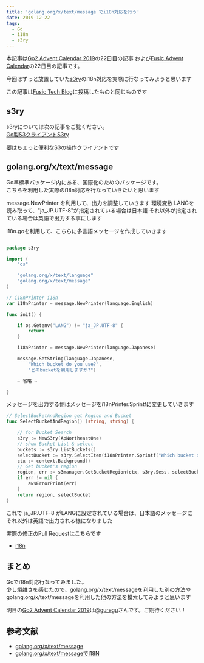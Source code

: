 ```yaml
---
title: 'golang.org/x/text/message でi18n対応を行う'
date: 2019-12-22
tags:
  - Go
  - i18n
  - s3ry
---
```


本記事は[Go2 Advent Calendar 2019](https://qiita.com/advent-calendar/2019/go2)の22日目の記事
および[Fusic Advent Calendar](https://qiita.com/advent-calendar/2019/fusic)の22日目の記事です。

今回はずっと放置していた[s3ry](https://github.com/seike460/s3ry)のi18n対応を実際に行なってみようと思います

この記事は[Fusic Tech Blog](https://tech.fusic.co.jp/posts/2019-12-22-i18n-go/)に投稿したものと同じものです

## s3ry

s3ryについては次の記事をご覧ください。  
[Go製S3クライアントS3ry](https://tech.fusic.co.jp/posts/s3rypoweredbygo/)

要はちょっと便利なS3の操作クライアントです

## golang.org/x/text/message

Go準標準パッケージ内にある、国際化のためのパッケージです。  
こちらを利用した実際のi18n対応を行なっていきたいと思います

message.NewPrinter を利用して、出力を調整していきます 
環境変数 LANGを読み取って、"ja_JP.UTF-8"が指定されている場合は日本語 
それ以外が指定されている場合は英語で出力する事にします

i18n.goを利用して、こちらに多言語メッセージを作成していきます

```go

package s3ry

import (
	"os"

	"golang.org/x/text/language"
	"golang.org/x/text/message"
)

// i18nPrinter i18n
var i18nPrinter = message.NewPrinter(language.English)

func init() {

	if os.Getenv("LANG") != "ja_JP.UTF-8" {
		return
	}

	i18nPrinter = message.NewPrinter(language.Japanese)

	message.SetString(language.Japanese,
		"Which bucket do you use?",
		"どのbucketを利用しますか?")

    ~ 省略 ~

}

```

メッセージを出力する側はメッセージをi18nPrinter.Sprintfに変更していきます

```go
// SelectBucketAndRegion get Region and Bucket
func SelectBucketAndRegion() (string, string) {

    // for Bucket Search
    s3ry := NewS3ry(ApNortheastOne)
    // show Bucket List & select
    buckets := s3ry.ListBuckets()
    selectBucket := s3ry.SelectItem(i18nPrinter.Sprintf("Which bucket do you use?"), buckets)
    ctx := context.Background()
    // Get bucket's region
    region, err := s3manager.GetBucketRegion(ctx, s3ry.Sess, selectBucket, ApNortheastOne)
    if err != nil {
        awsErrorPrint(err)
    }
    return region, selectBucket
}
```

これで ja_JP.UTF-8 がLANGに設定されている場合は、日本語のメッセージに  
それ以外は英語で出力される様になりました

実際の修正のPull Requestはこちらです

- [i18n](https://github.com/seike460/s3ry/pull/30)

## まとめ

Goでi18n対応行なってみました。  
少し煩雑さを感じたので、golang.org/x/text/messageを利用した別の方法や  
golang.org/x/text/messageを利用した他の方法を模索してみようと思います

明日の[Go2 Advent Calendar 2019](https://qiita.com/advent-calendar/2019/go2)は[@guregu](https://qiita.com/guregu)さんです。ご期待ください！

## 参考文献

- [golang.org/x/text/message](https://godoc.org/golang.org/x/text/message)
- [golang.org/x/text/messageでI18N](https://ymotongpoo.hatenablog.com/entry/2018/12/25/163455)
